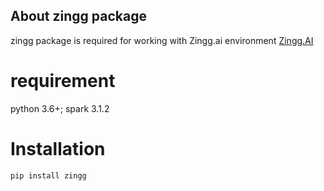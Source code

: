 ## About zingg package

zingg package is required for working with Zingg.ai environment
[Zingg.AI](https://www.zingg.ai) 

# requirement
python 3.6+; spark 3.1.2

# Installation

```
pip install zingg
``` 

